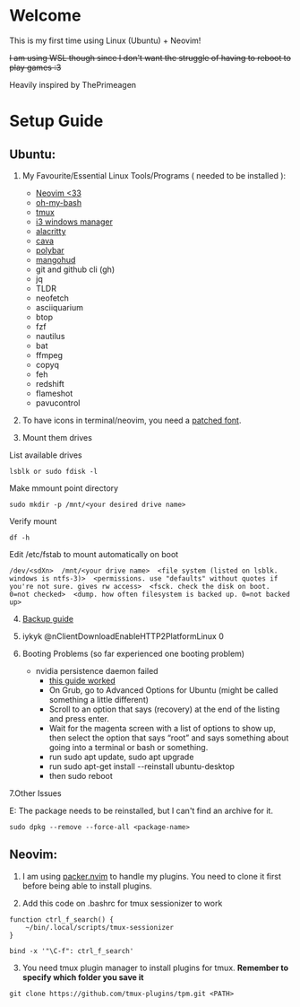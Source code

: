 # Welcome

This is my first time using Linux (Ubuntu) + Neovim!  

~~I am using WSL though since I don't want the struggle of having to reboot to play games :3~~

Heavily inspired by ThePrimeagen

# Setup Guide

## Ubuntu:

1. My Favourite/Essential Linux Tools/Programs ( needed to be installed ):

    - [Neovim <33](https://github.com/neovim/neovim/blob/master/INSTALL.md)
    - [oh-my-bash](https://github.com/ohmybash/oh-my-bash)
    - [tmux](https://github.com/tmux/tmux/wiki/Installing)
    - [i3 windows manager](https://i3wm.org/)
    - [alacritty](https://github.com/alacritty/alacritty?tab=readme-ov-file)
    - [cava](https://github.com/karlstav/cava)
    - [polybar](https://github.com/polybar/polybar/wiki/Configuration)
    - [mangohud](https://github.com/flightlessmango/MangoHud)
    - git and github cli (gh)
    - jq
    - TLDR
    - neofetch
    - asciiquarium
    - btop
    - fzf
    - nautilus
    - bat
    - ffmpeg
    - copyq
    - feh
    - redshift
    - flameshot
    - pavucontrol

2. To have icons in terminal/neovim, you need a [patched font](https://www.nerdfonts.com/font-downloads).
   
3. Mount them drives

List available drives
```
lsblk or sudo fdisk -l
```

Make mmount point directory
```
sudo mkdir -p /mnt/<your desired drive name>
```

Verify mount
```
df -h
```

Edit /etc/fstab to mount automatically on boot
```
/dev/<sdXn>  /mnt/<your drive name>  <file system (listed on lsblk. windows is ntfs-3)>  <permissions. use "defaults" without quotes if you're not sure. gives rw access>  <fsck. check the disk on boot. 0=not checked>  <dump. how often filesystem is backed up. 0=not backed up>
```

4. [Backup guide](https://ubuntuforums.org/showthread.php?t=35087)

5. iykyk @nClientDownloadEnableHTTP2PlatformLinux 0

6. Booting Problems (so far experienced one booting problem) 

    - nvidia persistence daemon failed
        - [this guide worked](https://community.frame.work/t/solved-ubuntu-wont-boot-hangs-when-displaying-logs/29148)
        - On Grub, go to Advanced Options for Ubuntu (might be called something a little different)
        - Scroll to an option that says (recovery) at the end of the listing and press enter.
        - Wait for the magenta screen with a list of options to show up, then select the option that says “root” and says something about going into a terminal or bash or something.
        - run sudo apt update, sudo apt upgrade
        - run sudo apt-get install --reinstall ubuntu-desktop
        - then sudo reboot

7.Other Issues

E: The package <package-name> needs to be reinstalled, but I can't find an archive for it.
```
sudo dpkg --remove --force-all <package-name> 
```

## Neovim:

1. I am using [packer.nvim](https://github.com/wbthomason/packer.nvim) to handle my plugins. You need to clone it first before being able to install plugins.

2. Add this code on .bashrc for tmux sessionizer to work
```bashrc
function ctrl_f_search() {
    ~/bin/.local/scripts/tmux-sessionizer
}

bind -x '"\C-f": ctrl_f_search'
```

3. You need tmux plugin manager to install plugins for tmux. **Remember to specify which folder you save it**
```
git clone https://github.com/tmux-plugins/tpm.git <PATH>  
```

